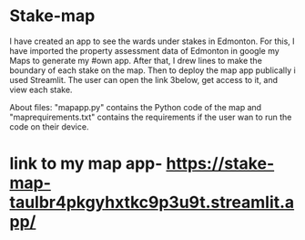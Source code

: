 # Stake-map
I have created an app to see the wards under stakes in Edmonton. For this, I have imported the property assessment data of Edmonton in google my Maps to generate my #own app. After that, I drew lines to make the boundary of each stake on the map. Then to deploy the map app publically i used Streamlit. The user can open the link 3below, get access to it, and view each stake. 

About files: "mapapp.py" contains the Python code of the map and "maprequirements.txt" contains the requirements if the user wan to run the code on their device. 


# link to my map app- https://stake-map-taulbr4pkgyhxtkc9p3u9t.streamlit.app/ 

